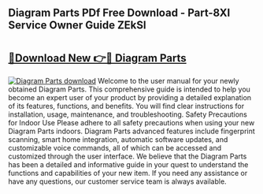 ## Diagram Parts PDf Free Download - Part-8XI Service Owner Guide ZEkSl

# <h2><a href="http://dfreml.blite.top/?on=Diagram+Parts">🔗Download New 👉🔴 Diagram Parts</a></h2>

[![Diagram Parts download](https://i.imgur.com/lujVjoI.png)](http://dfreml.blite.top/?on=Diagram+Parts)
Welcome to the user manual for your newly obtained Diagram Parts. This comprehensive guide is intended to help you become an expert user of your product by providing a detailed explanation of its features, functions, and benefits. You will find clear instructions for installation, usage, maintenance, and troubleshooting. Safety Precautions for Indoor Use Please adhere to all safety precautions when using your new Diagram Parts indoors. Diagram Parts advanced features include fingerprint scanning, smart home integration, automatic software updates, and customizable voice commands, all of which can be accessed and customized through the user interface. We believe that the Diagram Parts has been a detailed and informative guide in your quest to understand the functions and capabilities of your new item. If you need any assistance or have any questions, our customer service team is always available.
